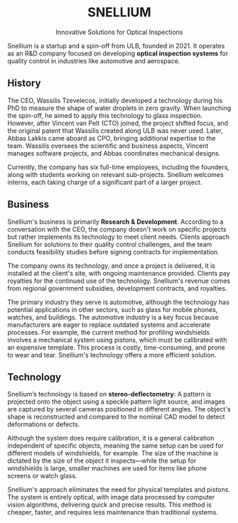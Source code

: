 <div style="text-align:center"> <h1>SNELLIUM</h1> <p>Innovative Solutions for Optical Inspections</p> </div>

Snellium is a startup and a spin-off from ULB, founded in 2021. It operates as an R&D company focused on developing **optical inspection systems** for quality control in industries like automotive and aerospace.

## History 

The CEO, Wassilis Tzevelecos, initially developed a technology during his PhD to measure the shape of water droplets in zero gravity. When launching the spin-off, he aimed to apply this technology to glass inspection. However, after Vincent van Pelt (CTO) joined, the project shifted focus, and the original patent that Wassilis created along ULB was never used. Later, Abbas Lakkis came aboard as CPO, bringing additional expertise to the team. Wassilis oversees the scientific and business aspects, Vincent manages software projects, and Abbas coordinates mechanical designs.

Currently, the company has six full-time employees, including the founders, along with students working on relevant sub-projects. Snellium welcomes interns, each taking charge of a significant part of a larger project.

## Business

Snellium's business is primarily **Research & Development**. According to a conversation with the CEO, the company doesn't work on specific projects but rather implements its technology to meet client needs. Clients approach Snellium for solutions to their quality control challenges, and the team conducts feasibility studies before signing contracts for implementation.

The company owns its technology, and once a project is delivered, it is installed at the client's site, with ongoing maintenance provided. Clients pay royalties for the continued use of the technology. Snellium's revenue comes from regional government subsidies, development contracts, and royalties.

The primary industry they serve is automotive, although the technology has potential applications in other sectors, such as glass for mobile phones, watches, and buildings. The automotive industry is a key focus because manufacturers are eager to replace outdated systems and accelerate processes. For example, the current method for profiling windshields involves a mechanical system using pistons, which must be calibrated with an expensive template. This process is costly, time-consuming, and prone to wear and tear. Snellium's technology offers a more efficient solution.

## Technology

Snellium’s technology is based on **stereo-deflectometry**:
A pattern is projected onto the object using a speckle pattern light source, and images are captured by several cameras positioned in different angles. The object's shape is reconstructed and compared to the nominal CAD model to detect deformations or defects.

Although the system does require calibration, it is a general calibration independent of specific objects, meaning the same setup can be used for different models of windshields, for example. The size of the machine is dictated by the size of the object it inspects—while the setup for windshields is large, smaller machines are used for items like phone screens or watch glass.

Snellium's approach eliminates the need for physical templates and pistons. The system is entirely optical, with image data processed by computer vision algorithms, delivering quick and precise results. This method is cheaper, faster, and requires less maintenance than traditional systems.
